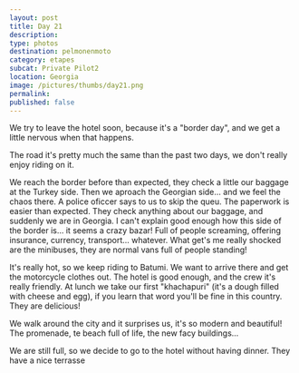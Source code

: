 ```yaml
---
layout: post
title: Day 21
description: 
type: photos
destination: pelmonenmoto
category: etapes
subcat: Private Pilot2
location: Georgia
image: /pictures/thumbs/day21.png
permalink: 
published: false
---
```


We try to leave the  hotel soon, because it's a "border day", and we get a little nervous when that happens. 

The road it's pretty much the same than the past two days, we don't really enjoy riding on it.

We reach the border before than expected, they check a little our baggage at the Turkey side. Then we aproach the Georgian side... and we feel the chaos there. A police oficcer says to us to skip the queu. The paperwork is easier than expected. They check anything about our baggage, and suddenly we are in Georgia. I can't explain good enough how this side of the border is... it seems a crazy bazar! Full of people screaming, offering insurance, currency, transport... whatever. What get's me really shocked are the minibuses, they are normal vans full of people standing!

It's really hot, so we keep riding to Batumi. We want to arrive there and get the motorcycle clothes out. The hotel is good enough, and the crew it's really friendly. At lunch we take our first "khachapuri" (it's a dough filled with cheese and egg), if you learn that word you'll be fine in this country. They are delicious!

We walk around the city and it surprises us, it's so modern and beautiful! The promenade, te beach full of life, the new facy buildings...

We are still full, so we decide to go to the hotel without having dinner. They have a nice terrasse

